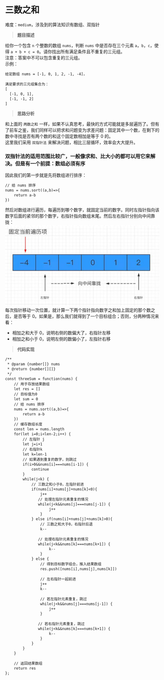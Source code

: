 # 三数之和  

难度：`medium`，涉及到的算法知识有数组、双指针  

> **题目描述**  

给你一个包含 `n` 个整数的数组 `nums`，判断 `nums` 中是否存在三个元素 `a`，`b`，`c`，使得 `a + b + c = 0`。请你找出所有满足条件且不重复的三元组。  
注意：答案中不可以包含重复的三元组。  
示例：  

```
给定数组 nums = [-1, 0, 1, 2, -1, -4]，

满足要求的三元组集合为：
[
  [-1, 0, 1],
  [-1, -1, 2]
]
```

> **思路分析**  

和上面的 `两数之和` 一样，如果不认真思考，最快的方式可能就是多层遍历了。但有了前车之鉴，我们同样可以把求和问题变为求差问题：固定其中一个数，在剩下的数中寻找是否有两个数的和这个固定数相加是等于 0 的。  
这里我们采用 `双指针法` 来解决问题，相比三层循环，效率会大大提升。  

### 双指针法的适用范围比较广，一般像求和、比大小的都可以用它来解决。但是有一个前提：数组必须有序  

因此我们的第一步就是先将数组进行排序：  

```
// 给 nums 排序
nums = nums.sort((a,b)=>{
    return a-b
})
```

然后对数组进行遍历，每遍历到哪个数字，就固定当前的数字。同时左指针指向该数字后面的紧邻的那个数字，右指针指向数组末尾。然后左右指针分别向中间靠拢：  
![图片](../images/20200610094532.jpg "图片")  
每次指针移动一次位置，就计算一下两个指针指向数字之和加上固定的那个数之后，是否等于 0。如果是，那么我们就得到了一个目标组合；否则，分两种情况来看：  
- 相加之和大于 0，说明右侧的数偏大了，右指针左移  
- 相加之和小于 0，说明左侧的数偏小了，左指针右移  

> **代码实现**  

```
/**
 * @param {number[]} nums
 * @return {number[][]}
 */
const threeSum = function(nums) {
    // 用于存放结果数组
    let res = []
    // 目标值为0
    let sum = 0
    // 给 nums 排序
    nums = nums.sort((a,b)=>{
        return a-b
    })
    // 缓存数组长度
    const len = nums.length
    for(let i=0;i<len-2;i++) {
        // 左指针 j
        let j=i+1
        // 右指针k
        let k=len-1
        // 如果遇到重复的数字，则跳过
        if(i>0&&nums[i]===nums[i-1]) {
            continue
        }
        while(j<k) {
            // 三数之和小于0，左指针前进
            if(nums[i]+nums[j]+nums[k]<0){
                j++
               // 处理左指针元素重复的情况
               while(j<k&&nums[j]===nums[j-1]) {
                    j++
                }
            } else if(nums[i]+nums[j]+nums[k]>0){
                // 三数之和大于0，右指针后退
                k--

               // 处理右指针元素重复的情况
               while(j<k&&nums[k]===nums[k+1]) {
                    k--
                }
            } else {
                // 得到目标数字组合，推入结果数组
                res.push([nums[i],nums[j],nums[k]])

                // 左右指针一起前进
                j++
                k--

                // 若左指针元素重复，跳过
                while(j<k&&nums[j]===nums[j-1]) {
                    j++
                }

               // 若右指针元素重复，跳过
               while(j<k&&nums[k]===nums[k+1]) {
                    k--
                }
            }
        }
    }

    // 返回结果数组
    return res
};
```